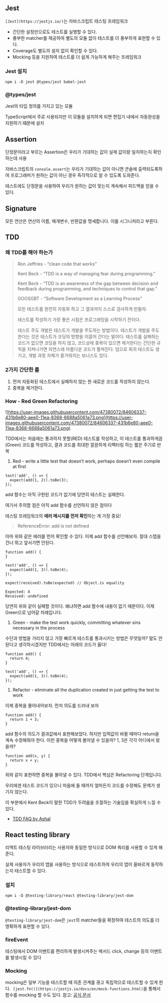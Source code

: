 ## **Jest**

`[Jest](https://jestjs.io/)`는 자바스크립트 테스팅 프레임워크

- 간단한 설정만으로도 테스트를 실행할 수 있다.
- 풍부한 matcher를 제공하여 별도의 모듈 없이 테스트를 더 풍부하게 표현할 수 있다.
- Coverage도 별도의 설치 없이 확인할 수 있다.
- Mocking 등을 지원하여 테스트를 더 쉽게 가능하게 해주는 프레임워크

### **Jest 설치**

```
npm i -D jest @types/jest babel-jest

```

### **@types/jest**

Jest의 타입 정의를 가지고 있는 모듈

TypeScript에서 주로 사용되지만 이 모듈을 설치하게 되면 편집기 내에서 자동완성을 지원하기 떄문에 설치

## **Assertion**

단정문이라고 부르는 Assertion은 우리가 기대하는 값이 실제 값이랑 일치하는지 확인하는데 사용

자바스크립트의 `console.assert`는 우리가 기대하는 값이 아니면 콘솔에 출력되도록하여 프로그래머가 원하는 값이 아닌 경우 즉각적으로 알 수 있도록 도와준다.

테스트에도 단정문을 사용하여 우리가 원하는 값이 맞는지 계속해서 피드백을 얻을 수 있다.

## **Signature**

모든 연산은 연산의 이름, 매개변수, 반환값을 명세합니다. 이를 시그니처라고 부른다.

## **TDD**

### **왜 TDD를 해야 하는가**

> Ron Jeffries - “clean code that works”
>
> Kent Beck - “TDD is a way of managing fear during programming.”
>
> Kent Beck - “TDD is an awareness of the gap between decision and feedback during programming, and techniques to control that gap.”
>
> GOOSGBT - “Software Development as a Learning Process”
>
> 모든 테스트를 완전히 자동화 하고 그 결과까지 스스로 검사하게 만들자.
>
> 테스트를 작성하기 가장 좋은 시점은 프로그래밍을 시작하기 전이다.
>
> 테스트 주도 개발은 테스트가 개발을 주도하는 방법이다. 테스트가 개발을 주도한다는 것은 테스트가 코딩의 방향을 이끌어 간다는 말이다. 테스트를 실패하는 코드가 없으면 코딩을 하지 않고, 코드상에 중복이 있으면 제거한다는 간단한 규칙을 지켜나가면 자연스레 아름다운 코드가 펼쳐진다. 덤으로 회귀 테스트도 생기고, 개발 과정 자체가 즐거워지는 보너스도 있다.

### **2가지 간단한 룰**

1. 먼저 자동화된 테스트에서 실패하지 않는 한 새로운 코드를 작성하지 않는다.
2. 중복을 제거한다.

### **How - Red Green Refactoring**

![https://user-images.githubusercontent.com/47380072/84606337-431b6e80-aee0-11ea-8368-6688a5061a73.png](https://user-images.githubusercontent.com/47380072/84606337-431b6e80-aee0-11ea-8368-6688a5061a73.png)

TDD에서는 처음에는 통과하지 못할(RED) 테스트를 작성하고, 이 테스트를 통과하게끔(Green) 코드를 작성하고, 결과 코드를 최대한 깔끔하게 리팩터링 하는 짧은 주기로 반복

1. Red - write a little test that doesn’t work, perhaps doesn’t even compile at first

```
test('add', () => {
  expect(add(1, 2)).toBe(3);
});

```

add 함수는 아직 구현된 코드가 없기에 당연히 테스트는 실패한다.

여기서 주의할 점은 아직 add 함수를 선언하지 않은 점이다

테스팅 프레임워크의 **에러 메시지를 먼저 확인**하는 게 가장 중요!

> ReferenceError: add is not defined

아마 위와 같은 에러를 먼저 확인할 수 있다.
이제 add 함수를 선언해보자. 절대 스텝을 건너 뛰고 앞서가면 안된다.

```
function add() {
}

test('add', () => {
  expect(add(1, 3)).toBe(4);
});

```

```
expect(received).toBe(expected) // Object.is equality

Expected: 4
Received: undefined

```

당연히 위와 같이 실패할 것이다. 왜냐하면 add 함수에 내용이 없기 때문이다.
이제 Green으로 넘어갈 차례입니다.

1. Green - make the test work quickly, committing whatever sins necessary in the process

수단과 방법을 가리지 않고 가장 빠르게 테스트를 통과시키는 방법은 무엇일까?
말도 안 된다고 생각하시겠지만 TDD에서는 아래의 코드가 옳다!

```
function add() {
  return 4;
}

test('add', () => {
  expect(add(1, 3)).toBe(4);
});

```

1. Refactor - eliminate all the duplication created in just getting the test to work

이제 중복을 몰아내어보자.
먼저 의도를 드러내 보자

```
function add() {
  return 1 + 3;
}

```

add 함수의 의도가 결과값에서 표현해보았다.
하지만 입력값이 바뀔 때마다 return을 계속 수정해줘야 한다.
이런 중복을 어떻게 몰아낼 수 있을까? 1, 3은 각각 어디에서 왔을까?

```
function add(x, y) {
  return x + y;
}

```

위와 같이 표현하면 중복을 몰아낼 수 있다.
TDD에서 핵심은 Refactoring 단계입니다.

우리에겐 테스트 코드가 있으니 마음에 들 때까지 얼마든지 코드를 수정해도 문제가 생기지 않는다.

이 부분에서 Kent Beck이 말한 TDD가 두려움을 조절하는 기술임을 확실하게 느낄 수 있다.

- [TDD FAQ by Ashal](https://github.com/ahastudio/til/blob/master/blog/2016/12-03-tdd-faq.md)

## **React testing library**

리액트 테스팅 라이브러리는 사용자와 동일한 방식으로 DOM 쿼리를 사용할 수 있게 해준다.

실제 사용자가 우리의 앱을 사용하는 방식으로 테스트하여 우리의 앱이 올바르게 동작하는지 테스트할 수 있다.

### **설치**

```
npm i -D @testing-library/react @testing-library/jest-dom

```

### **@testing-library/jest-dom**

`@testing-library/jest-dom`은 `jest`의 matcher들을 확장하여 테스트의 의도를 더 명확하게 표현할 수 있다.

### **fireEvent**

테스팅에서 DOM 이벤트를 편리하게 발생시켜주는 메서드
click, change 등의 이벤트를 발생시킬 수 있다

### **Mocking**

mocking은 일부 기능을 테스트할 때 의존 관계를 끊고 독립적으로 테스트할 수 있게 한다. 
`[jest.fn()](https://jestjs.io/docs/en/mock-functions.html)`을 통해서 함수를 mocking 할 수도 있다.
참고: [공식 문서](https://jestjs.io/docs/en/mock-function-api)
